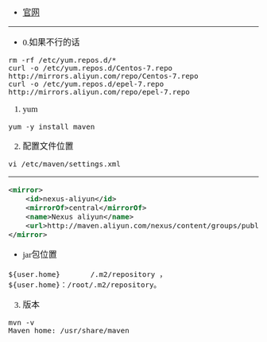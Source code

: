<span  style="font-family: Simsun,serif; font-size: 17px; ">

- [官网](https://maven.apache.org/download.cgi)

---

- 0.如果不行的话
~~~
rm -rf /etc/yum.repos.d/*
curl -o /etc/yum.repos.d/Centos-7.repo http://mirrors.aliyun.com/repo/Centos-7.repo
curl -o /etc/yum.repos.d/epel-7.repo http://mirrors.aliyun.com/repo/epel-7.repo
~~~

1. yum
~~~
yum -y install maven
~~~

2. 配置文件位置
~~~
vi /etc/maven/settings.xml
~~~

---

~~~xml
<mirror>
    <id>nexus-aliyun</id>
    <mirrorOf>central</mirrorOf>
    <name>Nexus aliyun</name>
    <url>http://maven.aliyun.com/nexus/content/groups/public</url>
</mirror>
~~~

- jar包位置
~~~
${user.home}       /.m2/repository ，
${user.home}：/root/.m2/repository。
~~~

3. 版本
~~~
mvn -v
Maven home: /usr/share/maven
~~~

</span>